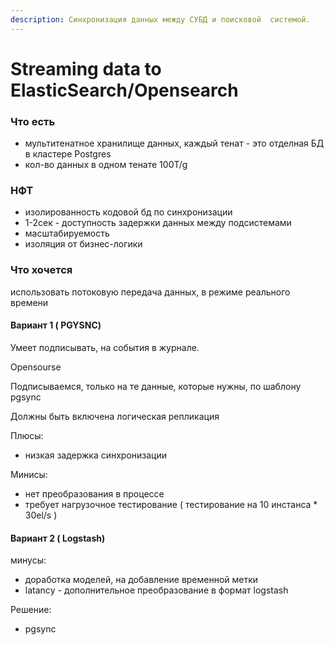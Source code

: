 ```yaml
---
description: Синхронизация данных между СУБД и поисковой  системой.
---
```


# Streaming data to  ElasticSearch/Opensearch

### Что есть&#x20;

* мультитенатное  хранилище данных,  каждый тенат  - это отделная  БД в  кластере Postgres
* кол-во данных  в одном тенате  100Т/g

### НФТ

* изолированность   кодовой  бд по синхронизации &#x20;
* 1-2сек - доступность  задержки данных  между  подсистемами&#x20;
* масштабируемость&#x20;
* изоляция  от  бизнес-логики&#x20;

### Что хочется&#x20;

использовать  потоковую  передача данных, в режиме реального времени

#### Вариант 1 ( PGYSNC)

Умеет  подписывать,  на  события   в журнале.

Opensourse&#x20;

Подписываемся, только на те данные, которые нужны,   по шаблону  pgsync&#x20;

Должны быть  включена  логическая  репликация&#x20;

Плюсы:&#x20;

* низкая  задержка  синхронизации&#x20;

Минисы:&#x20;

* нет преобразования в процессе&#x20;
* требует  нагрузочное  тестирование  (  тестирование на  10 инстанса \*  30el/s  )&#x20;

#### Вариант 2 (  Logstash)&#x20;

минусы:&#x20;

* доработка  моделей,  на добавление  временной метки&#x20;
* latanсy  - дополнительное  преобразование в  формат logstash&#x20;

Решение:&#x20;

* pgsync



####
